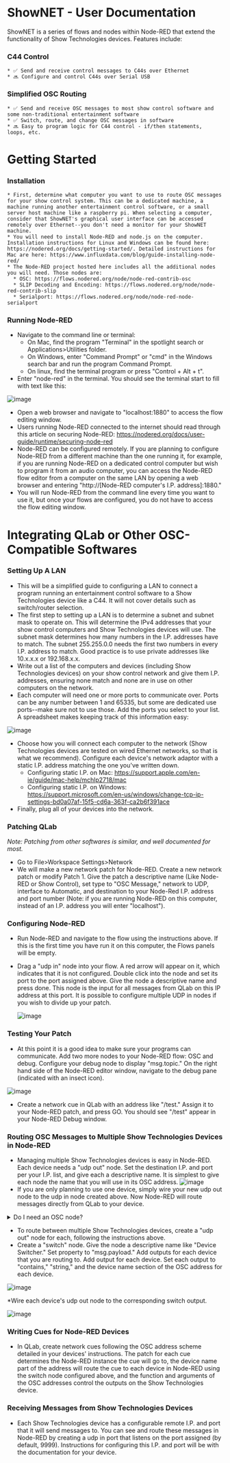 # ShowNET - User Documentation

ShowNET is a series of flows and nodes within Node-RED that extend the functionality of Show Technologies devices. Features include:

### C44 Control
    * ✅ Send and receive control messages to C44s over Ethernet
    * 🔜 Configure and control C44s over Serial USB

### Simplified OSC Routing
    * ✅ Send and receive OSC messages to most show control software and some non-traditional entertainment software
    * ✅ Switch, route, and change OSC messages in software
    * 🔜 Easy to program logic for C44 control - if/then statements, loops, etc.

# Getting Started
### Installation
    * First, determine what computer you want to use to route OSC messages for your show control system. This can be a dedicated machine, a machine running another entertainment control software, or a small server host machine like a raspberry pi. When selecting a computer, consider that ShowNET's graphical user interface can be accessed remotely over Ethernet--you don't need a monitor for your ShowNET machine.
    * You will need to install Node-RED and node.js on the computer. Installation instructions for Linux and Windows can be found here:  https://nodered.org/docs/getting-started/. Detailed instructions for Mac are here: https://www.influxdata.com/blog/guide-installing-node-red/
    * The Node-RED project hosted here includes all the additional nodes you will need. Those nodes are:
      * OSC: https://flows.nodered.org/node/node-red-contrib-osc
      * SLIP Decoding and Encoding: https://flows.nodered.org/node/node-red-contrib-slip
      * Serialport: https://flows.nodered.org/node/node-red-node-serialport 
      
### Running Node-RED
   * Navigate to the command line or terminal:
     * On Mac, find the program "Terminal" in the spotlight search or Applications>Utilities folder.
     * On Windows, enter "Command Prompt" or "cmd" in the Windows search bar and run the program Command Prompt.
     * On linux, find the terminal program or press "Control + Alt + t".
   * Enter "node-red" in the terminal. You should see the terminal start to fill with text like this:
     
![image](https://github.com/user-attachments/assets/1c0962db-d3db-44a4-8d60-c86382b05348)
   * Open a web browser and navigate to "localhost:1880" to access the flow editing window.
   * Users running Node-RED connected to the internet should read through this article on securing Node-RED: https://nodered.org/docs/user-guide/runtime/securing-node-red
   * Node-RED can be configured remotely. If you are planning to configure Node-RED from a different machine than the one running it, for example, if you are running Node-RED on a dedicated control computer but wish to program it from an audio computer, you can access the Node-RED flow editor from a computer on the same LAN by opening a web browser and entering "http://[Node-RED computer's I.P. address]:1880."
   * You will run Node-RED from the command line every time you want to use it, but once your flows are configured, you do not have to access the flow editing window.
    
# Integrating QLab or Other OSC-Compatible Softwares
### Setting Up A LAN
   * This will be a simplified guide to configuring a LAN to connect a program running an entertainment control software to a Show Technologies device like a C44. It will not cover details such as switch/router selection.
   * The first step to setting up a LAN is to determine a subnet and subnet mask to operate on. This will determine the IPv4 addresses that your show control computers and Show Technologies devices will use. The subnet mask determines how many numbers in the I.P. addresses have to match. The subnet 255.255.0.0 needs the first two numbers in every I.P. address to match. Good practice is to use private addresses like 10.x.x.x or 192.168.x.x.
   * Write out a list of the computers and devices (including Show Technologies devices) on your show control network and give them I.P. addresses, ensuring none match and none are in use on other computers on the network.
   * Each computer will need one or more ports to communicate over. Ports can be any number between 1 and 65335, but some are dedicated use ports--make sure not to use those. Add the ports you select to your list. A spreadsheet makes keeping track of this information easy:
     
![image](https://github.com/user-attachments/assets/ce88957d-4021-42a3-abaa-965502aefa2e)

   * Choose how you will connect each computer to the network (Show Technologies devices are tested on wired Ethernet networks, so that is what we recommend). Configure each device's network adaptor with a static I.P. address matching the one you've written down.
        * Configuring static I.P. on Mac: https://support.apple.com/en-ie/guide/mac-help/mchlp2718/mac
        * Configuring static I.P. on Windows: https://support.microsoft.com/en-us/windows/change-tcp-ip-settings-bd0a07af-15f5-cd6a-363f-ca2b6f391ace
   * Finally, plug all of your devices into the network.

### Patching QLab
*Note: Patching from other softwares is similar, and well documented for most.*
   * Go to File>Workspace Settings>Network
   * We will make a new network patch for Node-RED. Create a new network patch or modify Patch 1. Give the patch a descriptive name (Like Node-RED or Show Control), set type to "OSC Message," network to UDP, interface to Automatic, and destination to your Node-Red I.P. address and port number (Note: if you are running Node-RED on this computer, instead of an I.P. address you will enter "localhost").

### Configuring Node-RED
   * Run Node-RED and navigate to the flow using the instructions above. If this is the first time you have run it on this computer, the Flows panels will be empty.
   * Drag a "udp in" node into your flow. A red arrow will appear on it, which indicates that it is not configured. Double click into the node and set its port to the port assigned above. Give the node a descriptive name and press done. This node is the input for all messages from QLab on this IP address at this port. It is possible to configure multiple UDP in nodes if you wish to divide up your patch.
     
     ![image](https://github.com/user-attachments/assets/55ceb786-41ea-4356-9d7e-00e63c6aba8f)
  
### Testing Your Patch
   * At this point it is a good idea to make sure your programs can communicate. Add two more nodes to your Node-RED flow: OSC and debug. Configure your debug node to display "msg.topic." On the right hand side of the Node-RED editor window, navigate to the debug pane (indicated with an insect icon).
     
   ![image](https://github.com/user-attachments/assets/feb77bc8-9b35-4bad-a045-40af1a5f896d)

   * Create a network cue in QLab with an address like "/test." Assign it to your Node-RED patch, and press GO. You should see "/test" appear in your Node-RED Debug window.

### Routing OSC Messages to Multiple Show Technologies Devices in Node-RED
   * Managing multiple Show Technologies devices is easy in Node-RED. Each device needs a "udp out" node. Set the destination I.P. and port per your I.P. list, and give each a descriptive name. It is simplest to give each node the name that you will use in its OSC address.
![image](https://github.com/user-attachments/assets/71cd8fd5-98a5-4821-934c-6e40a437de46)
   * If you are only planning to use one device, simply wire your new udp out node to the udp in node created above. Now Node-RED will route messages directly from QLab to your device.
<details>
<summary> Do I need an OSC node? </summary>
The OSC node intelligently combines or separates a Node-RED message topic and payload into an OSC message, where the topic is equivalent to the address and the payload is the argument. We want our messages to be packaged as a single buffer. QLab (and other control programs) configures OSC messages as the single buffer, so an OSC node will unpackage it into a topic and payload, which will not work. For this reason, best practice is to either wire the UDP in directly to a UDP out, OR to add two OSC nodes in line, so that the message is unpackaged and repackaged. Indeed, when using some softwares, for example TouchOSC, the double OSC node is preferred.
![image](https://github.com/user-attachments/assets/b8ab9dd9-109c-4277-937b-3790d6a4c0c7)
</details>

   * To route between multiple Show Technologies devices, create a "udp out" node for each, following the instructions above.
   * Create a "switch" node. Give the node a descriptive name like "Device Switcher." Set property to "msg.payload." Add outputs for each device that you are routing to. Add output for each device. Set each output to "contains," "string," and the device name section of the OSC address for each device.
     
![image](https://github.com/user-attachments/assets/26da1d01-89e9-4c29-859f-56290941b3db)

   *Wire each device's udp out node to the corresponding switch output.

![image](https://github.com/user-attachments/assets/3cacf057-13f0-46b0-8a24-e70c840a0b90)

### Writing Cues for Node-RED Devices
   * In QLab, create network cues following the OSC address scheme detailed in your devices' instructions. The patch for each cue determines the Node-RED instance the cue will go to, the device name part of the address will route the cue to each device in Node-RED using the switch node configured above, and the function and arguments of the OSC addresses control the outputs on the Show Technologies device.

### Receiving Messages from Show Technologies Devices
   * Each Show Technologies device has a configurable remote I.P. and port that it will send messages to. You can see and route these messages in Node-RED by creating a udp in port that listens on the port assigned (by default, 9999). Instructions for configuring this I.P. and port will be with the documentation for your device.

